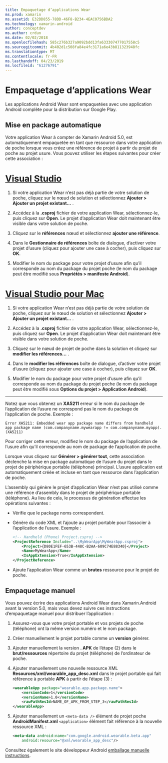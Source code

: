 ```yaml
---
title: Empaquetage d’applications Wear
ms.prod: xamarin
ms.assetid: E32DD855-78DD-46F8-B234-4EAC0756BDA2
ms.technology: xamarin-android
author: conceptdev
ms.author: crdun
ms.date: 02/02/2018
ms.openlocfilehash: 585c276b327a9092bdd13fa633307477017558c5
ms.sourcegitcommit: 4b402d1c508fa84e4fc3171a6e43b811323948fc
ms.translationtype: MT
ms.contentlocale: fr-FR
ms.lasthandoff: 04/23/2019
ms.locfileid: "61276791"
---
```

# <a name="packaging-wear-apps"></a>Empaquetage d’applications Wear

Les applications Android Wear sont empaquetées avec une application Android complète pour la distribution sur Google Play. 

## <a name="automatic-packaging"></a>Mise en package automatique

Votre application Wear à compter de Xamarin Android 5.0, est automatiquement empaquetée en tant que ressource dans votre application de poche lorsque vous créez une référence de projet à partir du projet de poche au projet usure. Vous pouvez utiliser les étapes suivantes pour créer cette association : 

# <a name="visual-studiotabwindows"></a>[Visual Studio](#tab/windows)

1. Si votre application Wear n’est pas déjà partie de votre solution de poche, cliquez sur le nœud de solution et sélectionnez **Ajouter > Ajouter un projet existant...** .

2. Accédez à la **.csproj** fichier de votre application Wear, sélectionnez-le, puis cliquez sur **Open**. Le projet d’application Wear doit maintenant être visible dans votre solution de poche.

3. Cliquez sur le **références** nœud et sélectionnez **ajouter une référence**.

4. Dans le **Gestionnaire de références** boîte de dialogue, d’activer votre projet d’usure (cliquez pour ajouter une case à cocher), puis cliquez sur **OK**.

5. Modifier le nom du package pour votre projet d’usure afin qu’il corresponde au nom du package du projet poche (le nom du package peut être modifié sous **Propriétés > manifeste Android**).

# <a name="visual-studio-for-mactabmacos"></a>[Visual Studio pour Mac](#tab/macos)

1. Si votre application Wear n’est pas déjà partie de votre solution de poche, cliquez sur le nœud de solution et sélectionnez **Ajouter > Ajouter un projet existant...** .

2. Accédez à la **.csproj** fichier de votre application Wear, sélectionnez-le, puis cliquez sur **Open**. Le projet d’application Wear doit maintenant être visible dans votre solution de poche.

3. Cliquez sur le nœud de projet de poche dans la solution et cliquez sur **modifier les références...** .

4. Dans le **modifier les références** boîte de dialogue, d’activer votre projet d’usure (cliquez pour ajouter une case à cocher), puis cliquez sur **OK**.

5. Modifier le nom du package pour votre projet d’usure afin qu’il corresponde au nom du package du projet poche (le nom du package peut être modifié sous **Options du projet > Application Android**).

-----


Notez que vous obtenez un **XA5211** erreur si le nom du package de l’application de l’usure ne correspond pas le nom du package de l’application de poche. Exemple :

```shell
Error XA5211: Embedded wear app package name differs from handheld 
app package name (com.companyname.mywearapp != com.companyname.myapp). (XA5211)
```

Pour corriger cette erreur, modifiez le nom du package de l’application de l’usure afin qu’il corresponde au nom de package de l’application de poche.

Lorsque vous cliquez sur **Générer > générer tout**, cette association déclenche la mise en package automatique de l’usure du projet dans le projet de périphérique portable (téléphone) principal. L’usure application est automatiquement créée et incluse en tant que ressource dans l’application de poche.

L’assembly qui génère le projet d’application Wear n’est pas utilisé comme une référence d’assembly dans le projet de périphérique portable (téléphone). Au lieu de cela, le processus de génération effectue les opérations suivantes :

-   Vérifie que le package noms correspondent. 

-   Génère du code XML et l’ajoute au projet portable pour l’associer à l’application de l’usure. Exemple : 

    ```xml
    <!-- Handheld (Phone) Project.csproj -->
    <ProjectReference Include="..\MyWearApp\MyWearApp.csproj">
        <Project>{D80E1FEF-653B-448C-B2AA-609C74E88340}</Project>
        <Name>MyWearApp</Name>
        <IsAppExtension>True</IsAppExtension>
    </ProjectReference>
    ```

-   Ajoute l’application Wear comme un **brutes** ressource pour le projet de poche. 


## <a name="manual-packaging"></a>Empaquetage manuel

Vous pouvez écrire des applications Android Wear dans Xamarin.Android avant la version 5.0, mais vous devez suivre ces instructions d’empaquetage manuel pour distribuer l’application : 

1. Assurez-vous que votre projet portable et vos projets de poche (téléphone) ont la même version numéro et le nom package.

2. Créer manuellement le projet portable comme un **version** générer.

3. Ajouter manuellement la version **. APK** de l’étape (2) dans le **brut/ressources** répertoire du projet (téléphone) de l’ordinateur de poche.

4. Ajouter manuellement une nouvelle ressource XML **Resources/xml/wearable_app_desc.xml** dans le projet portable qui fait référence à portable **APK** à partir de l’étape (3) :

    ```xml
    <wearableApp package="wearable.app.package.name">
        <versionCode>1</versionCode>
        <versionName>1.0</versionName>
        <rawPathResId>NAME_OF_APK_FROM_STEP_3</rawPathResId>
    </wearableApp>
    ```

5. Ajouter manuellement un `<meta-data />` élément de projet poche **AndroidManifest.xml** `<application>` élément fait référence à la nouvelle ressource XML :

    ```xml
    <meta-data android:name="com.google.android.wearable.beta.app"
        android:resource="@xml/wearable_app_desc"/>
    ```

Consultez également le site développeur Android [emballage manuelle instructions](https://developer.android.com/training/wearables/apps/packaging.html#PackageManually).

